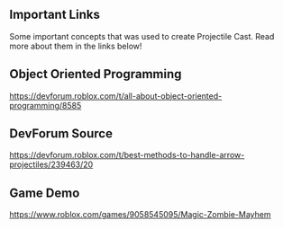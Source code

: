 ## Important Links

Some important concepts that was used to create Projectile Cast. Read more about them in the links below!

## Object Oriented Programming

https://devforum.roblox.com/t/all-about-object-oriented-programming/8585

## DevForum Source

https://devforum.roblox.com/t/best-methods-to-handle-arrow-projectiles/239463/20

## Game Demo

https://www.roblox.com/games/9058545095/Magic-Zombie-Mayhem
